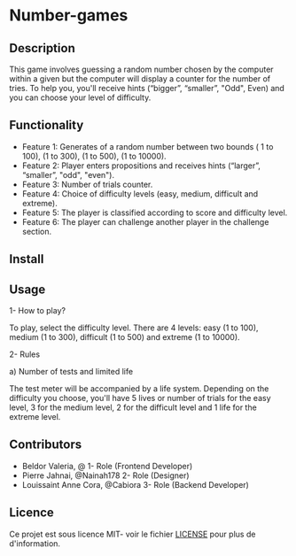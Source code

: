 # Number-games
 ## Description
 This game involves guessing a random number chosen by the computer within a given
 but the computer will display a counter for the number of tries. To help you, you'll receive hints (“bigger”, “smaller”, "Odd", Even) and you can choose your level of difficulty.
 
 ## Functionality
 - Feature 1: Generates of a random number between two bounds ( 1 to 100), (1 to 300), (1 to 500), (1 to 10000).
 - Feature 2: Player enters propositions and receives hints (“larger”, “smaller”, "odd",     "even").
 - Feature 3: Number of trials counter.
 - Feature 4: Choice of difficulty levels (easy, medium, difficult and extreme). 
 - Feature 5: The player is classified according to score and difficulty level.
 - Feature 6: The player can challenge another player in the challenge section.
   
 ## Install

 ## Usage
 1- How to play?
 
 To play, select the difficulty level. There are 4 levels: easy (1 to 100), medium (1 to 300), difficult (1 to 500) and extreme (1 to 10000).
 
 2- Rules
 
   a) Number of tests and limited life 
    
  The test meter will be accompanied by a life system. Depending on the difficulty you choose, you'll have 5 lives or number of trials for the easy level, 3 for the medium level, 2 for the difficult level and 1 life for the extreme level.

 ## Contributors
 - Beldor Valeria, @ 1- Role (Frontend Developer)
 - Pierre Jahnai, @Nainah178 2- Role (Designer)
 - Louissaint Anne Cora, @Cabiora 3- Role (Backend Developer)
 
 ## Licence
 Ce projet est sous licence MIT- voir le fichier [LICENSE](LICENSE) pour plus de d'information.
